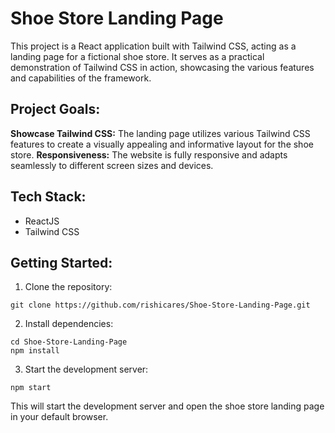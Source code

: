 # Shoe Store Landing Page
This project is a React application built with Tailwind CSS, acting as a landing page for a fictional shoe store. It serves as a practical demonstration of Tailwind CSS in action, showcasing the various features and capabilities of the framework.

## Project Goals:

**Showcase Tailwind CSS:** The landing page utilizes various Tailwind CSS features to create a visually appealing and informative layout for the shoe store.
**Responsiveness:** The website is fully responsive and adapts seamlessly to different screen sizes and devices.

## Tech Stack:

- ReactJS
- Tailwind CSS

## Getting Started:

1. Clone the repository: 
```
git clone https://github.com/rishicares/Shoe-Store-Landing-Page.git
```
2. Install dependencies:
```
cd Shoe-Store-Landing-Page
npm install
```
3. Start the development server:
```
npm start
```
This will start the development server and open the shoe store landing page in your default browser.
